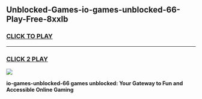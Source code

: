 
## Unblocked-Games-io-games-unblocked-66-Play-Free-8xxlb
<h3>
<a href="https://premium76.site?title=io-games-unblocked-66&ref=21A">CLICK TO PLAY</a></h3>
<hr>

<h3>
<a href="https://premium76.site?title=io-games-unblocked-66&ref=21A">CLICK 2 PLAY</a>
  
</h3>

<a href="https://premium76.site?title=io-games-unblocked-66&ref=21A"><img src="https://clearcache.store/games.png"></a>


**io-games-unblocked-66 games unblocked: Your Gateway to Fun and Accessible Online Gaming**
